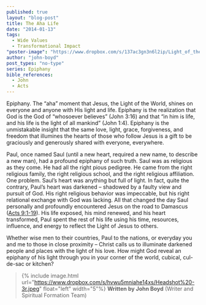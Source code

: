 ```yaml
---
published: true
layout: "blog-post"
title: The Aha Life
date: "2014-01-13"
tags: 
  - Wide Values
  - Transformational Impact
"poster-image": "https://www.dropbox.com/s/137ac3gn3n6l2ip/Light_of_the_cross_by_ThomasKostiuk.jpg"
author: "john-boyd"
post_types: "no-type"
series: Epiphany
bible_references: 
  - John
  - Acts
---
```


Epiphany.  The “aha” moment that Jesus, the Light of the World, shines on everyone and anyone with His light and life.  Epiphany is the realization that God is the God of “whosoever believes” (John 3:16) and that “in him is life, and his life is the light of all mankind” (John 1:4).  Epiphany is the unmistakable insight that the same love, light, grace, forgiveness, and freedom that illumines the hearts of those who follow Jesus is a gift to be graciously and generously shared with everyone, everywhere.

Paul, once named Saul (until a new heart, required a new name, to describe a new man), had a profound epiphany of such truth.  Saul was as religious as they come.  He had all the right pious pedigree.  He came from the right religious family, the right religious school, and the right religious affiliation.  One problem.  Saul’s heart was anything but full of light.  In fact, quite the contrary, Paul’s heart was darkened – shadowed by a faulty view and pursuit of God.  His right religious behavior was impeccable, but his right relational exchange with God was lacking.   All that changed the day Saul personally and profoundly encountered Jesus on the road to Damascus ([Acts 9:1-19](http://www.biblegateway.com/passage/?search=Acts%209:1-19&version=NIV)).  His life exposed, his mind renewed, and his heart transformed, Paul spent the rest of his life using his time, resources, influence, and energy to reflect the Light of Jesus to others. 

Whether wise men to their countries, Paul to the nations, or everyday you and me to those in close proximity – Christ calls us to illuminate darkened people and places with the light of his love.  How might God reveal an epiphany of his light through you in your corner of the world, cubical, cul-de-sac or kitchen?

>{% include image.html url="https://www.dropbox.com/s/hvwu5mniahe14xs/Headshot%20-3r.jpeg" float="left" width="5"%} **Written by John Boyd**  (Writer and Spiritual Formation Team)
